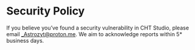 # Security Policy
If you believe you’ve found a security vulnerability in CHT Studio, please email _Astrozyt@proton.me.
We aim to acknowledge reports within 5* business days.
